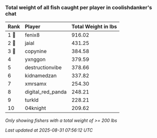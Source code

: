 ### Total weight of all fish caught per player in coolishdanker's chat

| Rank  | Player            | Total Weight in lbs |
|:------|:------------------|:--------------------|
| 1 🥇  | fenix8            | 916.02              |
| 2 🥈  | jaial             | 431.25              |
| 3 🥉  | copynine          | 384.58              |
| 4     | yxnggon           | 379.59              |
| 5     | destructionvibe   | 378.66              |
| 6     | kidnamedzan       | 337.82              |
| 7     | xmrsamx           | 254.30              |
| 8     | digital_red_panda | 248.21              |
| 9     | turkld            | 228.21              |
| 10    | 04knight          | 209.62              |

_Only showing fishers with a total weight of >= 200 lbs_

_Last updated at 2025-08-31 07:56:12 UTC_
